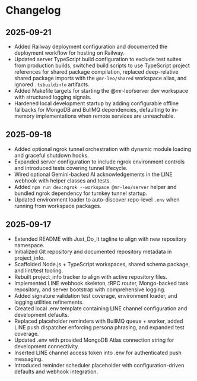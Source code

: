 # Changelog

## 2025-09-21
- Added Railway deployment configuration and documented the deployment workflow for hosting on Railway.
- Updated server TypeScript build configuration to exclude test suites from production builds, switched build scripts to use TypeScript project references for shared package compilation, replaced deep-relative shared package imports with the `@mr-leo/shared` workspace alias, and ignored `.tsbuildinfo` artifacts.
- Added Makefile targets for starting the @mr-leo/server dev workspace with structured logging signals.
- Hardened local development startup by adding configurable offline fallbacks for MongoDB and BullMQ dependencies, defaulting to in-memory implementations when remote services are unreachable.

## 2025-09-18
- Added optional ngrok tunnel orchestration with dynamic module loading and graceful shutdown hooks.
- Expanded server configuration to include ngrok environment controls and introduced tests covering tunnel lifecycle.
- Wired optional Gemini-backed AI acknowledgements in the LINE webhook with helper classes and tests.
- Added `npm run dev:ngrok --workspace @mr-leo/server` helper and bundled ngrok dependency for turnkey tunnel startup.
- Updated environment loader to auto-discover repo-level `.env` when running from workspace packages.

## 2025-09-17
- Extended README with Just_Do_It tagline to align with new repository namespace.
- Initialized Git repository and documented repository metadata in project_info.
- Scaffolded Node.js + TypeScript workspaces, shared schema package, and lint/test tooling.
- Rebuilt project_info tracker to align with active repository files.
- Implemented LINE webhook skeleton, tRPC router, Mongo-backed task repository, and server bootstrap with comprehensive logging.
- Added signature validation test coverage, environment loader, and logging utilities refinements.
- Created local .env template containing LINE channel configuration and development defaults.
- Replaced placeholder reminders with BullMQ queue + worker, added LINE push dispatcher enforcing persona phrasing, and expanded test coverage.
- Updated .env with provided MongoDB Atlas connection string for development connectivity.
- Inserted LINE channel access token into .env for authenticated push messaging.
- Introduced reminder scheduler placeholder with configuration-driven defaults and webhook integration.
